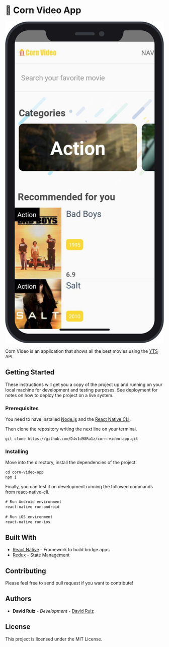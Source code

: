 # :corn: Corn Video App 

![Thumbnail](./assets/thumbnail.png)

Corn Video is an application that shows all the best movies using the [YTS](https://yts.lt/) API.

## Getting Started

These instructions will get you a copy of the project up and running on your local machine for development and testing purposes. See deployment for notes on how to deploy the project on a live system.

### Prerequisites

You need to have installed [Node.js](https://nodejs.org) and the [React Native CLI](https://facebook.github.io/react-native/docs/0.59/getting-started).

Then clone the repository writing the next line on your terminal.

```
git clone https://github.com/D4v1d98Ru1z/corn-video-app.git
```

### Installing

Move into the directory, install the dependencies of the project.
```
cd corn-video-app
npm i
```
Finally, you can test it on development running the followed commands from react-native-cli. 

```
# Run Android environment
react-native run-android

# Run iOS environment
react-native run-ios
```


## Built With

* [React Native](https://facebook.github.io/react-native) - Framework to build bridge apps
* [Redux](https://redux.js.org/) - State Management

## Contributing

Please feel free to send pull request if you want to contribute!

## Authors

* **David Ruiz** - *Development* - [David Ruiz](https://github.com/D4v1d98Ru1z)

## License

This project is licensed under the MIT License.

